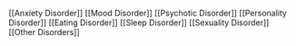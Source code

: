 [[Anxiety Disorder]]
[[Mood Disorder]]
[[Psychotic Disorder]]
[[Personality Disorder]]
[[Eating Disorder]]
[[Sleep Disorder]]
[[Sexuality Disorder]]
[[Other Disorders]]


